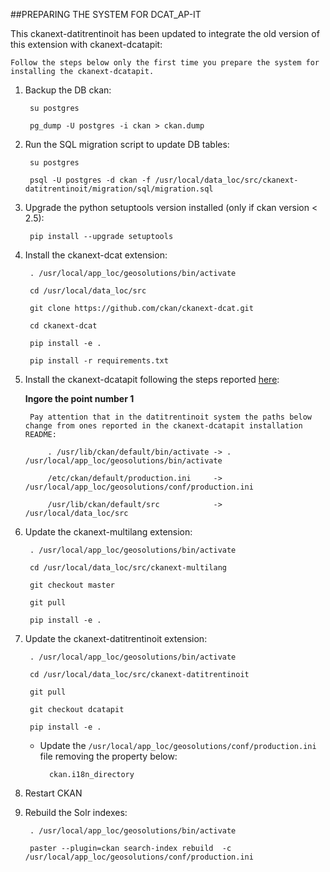 
##PREPARING THE SYSTEM FOR DCAT_AP-IT

This ckanext-datitrentinoit has been updated to integrate the old version of this extension with ckanext-dcatapit:

	Follow the steps below only the first time you prepare the system for installing the ckanext-dcatapit.

1. Backup the DB ckan:
	
		su postgres

		pg_dump -U postgres -i ckan > ckan.dump
	
2. Run the SQL migration script to update DB tables:

		su postgres

		psql -U postgres -d ckan -f /usr/local/data_loc/src/ckanext-datitrentinoit/migration/sql/migration.sql
	
3. Upgrade the python setuptools version installed (only if ckan version < 2.5):

		pip install --upgrade setuptools

4. Install the ckanext-dcat extension:

		. /usr/local/app_loc/geosolutions/bin/activate

		cd /usr/local/data_loc/src

		git clone https://github.com/ckan/ckanext-dcat.git

		cd ckanext-dcat

		pip install -e .

		pip install -r requirements.txt

5. Install the ckanext-dcatapit following the steps reported [here](https://github.com/geosolutions-it/ckanext-dcatapit#installation):

	**Ingore the point number 1**
	
		Pay attention that in the datitrentinoit system the paths below change from ones reported in the ckanext-dcatapit installation README:
		
			. /usr/lib/ckan/default/bin/activate -> . /usr/local/app_loc/geosolutions/bin/activate
			
			/etc/ckan/default/production.ini     -> /usr/local/app_loc/geosolutions/conf/production.ini
			
			/usr/lib/ckan/default/src            -> /usr/local/data_loc/src
		
6. Update the ckanext-multilang extension:

		. /usr/local/app_loc/geosolutions/bin/activate

		cd /usr/local/data_loc/src/ckanext-multilang
		
		git checkout master

		git pull 

		pip install -e .
	
7. Update the ckanext-datitrentinoit extension:

		. /usr/local/app_loc/geosolutions/bin/activate

		cd /usr/local/data_loc/src/ckanext-datitrentinoit

		git pull 

		git checkout dcatapit

		pip install -e .
	
	- Update the `/usr/local/app_loc/geosolutions/conf/production.ini` file removing the property below:
	
			ckan.i18n_directory
	
8. Restart CKAN

9. Rebuild the Solr indexes:

		. /usr/local/app_loc/geosolutions/bin/activate

		paster --plugin=ckan search-index rebuild  -c /usr/local/app_loc/geosolutions/conf/production.ini
